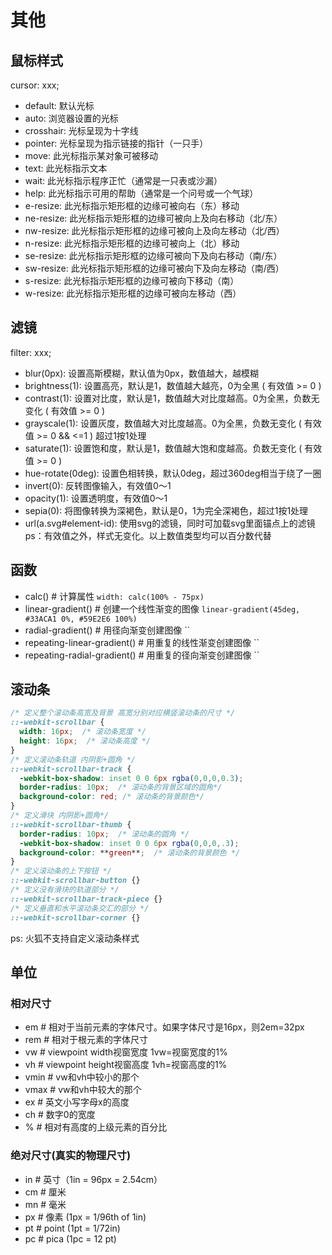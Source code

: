# 其他

## 鼠标样式
cursor: xxx;
- default: 默认光标
- auto: 浏览器设置的光标
- crosshair: 光标呈现为十字线
- pointer:	光标呈现为指示链接的指针（一只手）
- move:	此光标指示某对象可被移动
- text:	此光标指示文本
- wait:	此光标指示程序正忙（通常是一只表或沙漏）
- help:	此光标指示可用的帮助（通常是一个问号或一个气球）
- e-resize:	此光标指示矩形框的边缘可被向右（东）移动
- ne-resize:	此光标指示矩形框的边缘可被向上及向右移动（北/东）
- nw-resize:	此光标指示矩形框的边缘可被向上及向左移动（北/西）
- n-resize:	此光标指示矩形框的边缘可被向上（北）移动
- se-resize:	此光标指示矩形框的边缘可被向下及向右移动（南/东）
- sw-resize:	此光标指示矩形框的边缘可被向下及向左移动（南/西）
- s-resize:	此光标指示矩形框的边缘可被向下移动（南）
- w-resize:	此光标指示矩形框的边缘可被向左移动（西）

## 滤镜
filter: xxx;
- blur(0px): 设置高斯模糊，默认值为0px，数值越大，越模糊
- brightness(1): 设置高亮，默认是1，数值越大越亮，0为全黑 ( 有效值 >= 0 )
- contrast(1): 设置对比度，默认是1，数值越大对比度越高。0为全黑，负数无变化 ( 有效值 >= 0 )
- grayscale(1): 设置灰度，数值越大对比度越高。0为全黑，负数无变化 ( 有效值 >= 0 && <=1 ) 超过1按1处理
- saturate(1): 设置饱和度，默认是1，数值越大饱和度越高。负数无变化 ( 有效值 >= 0 )
- hue-rotate(0deg): 设置色相转换，默认0deg，超过360deg相当于绕了一圈
- invert(0): 反转图像输入，有效值0～1
- opacity(1): 设置透明度，有效值0～1
- sepia(0): 将图像转换为深褐色，默认是0，1为完全深褐色，超过1按1处理
- url(a.svg#element-id): 使用svg的滤镜，同时可加载svg里面锚点上的滤镜
ps：有效值之外，样式无变化。以上数值类型均可以百分数代替

## 函数
- calc()  # 计算属性
  `width: calc(100% - 75px)`
- linear-gradient()  # 创建一个线性渐变的图像
  `linear-gradient(45deg, #33ACA1 0%, #59E2E6 100%)`
- radial-gradient()  # 用径向渐变创建图像
  ``
- repeating-linear-gradient()  # 用重复的线性渐变创建图像
  ``
- repeating-radial-gradient()  # 用重复的径向渐变创建图像
  `` 

## 滚动条
```css
/* 定义整个滚动条高宽及背景 高宽分别对应横竖滚动条的尺寸 */  
::-webkit-scrollbar {
  width: 16px;  /* 滚动条宽度 */
  height: 16px;  /* 滚动条高度 */
}  
/* 定义滚动条轨道 内阴影+圆角 */  
::-webkit-scrollbar-track {
  -webkit-box-shadow: inset 0 0 6px rgba(0,0,0,0.3);  
  border-radius: 10px;  /* 滚动条的背景区域的圆角*/
  background-color: red; /* 滚动条的背景颜色*/  
}  
/* 定义滑块 内阴影+圆角*/  
::-webkit-scrollbar-thumb {
  border-radius: 10px;  /* 滚动条的圆角 */
  -webkit-box-shadow: inset 0 0 6px rgba(0,0,0,.3);  
  background-color: **green**;  /* 滚动条的背景颜色 */
}
/* 定义滚动条的上下按钮 */
::-webkit-scrollbar-button {}
/* 定义没有滑块的轨道部分 */
::-webkit-scrollbar-track-piece {}
/* 定义垂直和水平滚动条交汇的部分 */
::-webkit-scrollbar-corner {}
```
ps: 火狐不支持自定义滚动条样式  

## 单位
### 相对尺寸
- em  # 相对于当前元素的字体尺寸。如果字体尺寸是16px，则2em=32px
- rem  # 相对于根元素的字体尺寸
- vw  # viewpoint width视窗宽度 1vw=视窗宽度的1%
- vh  # viewpoint height视窗高度 1vh=视窗高度的1%
- vmin  # vw和vh中较小的那个
- vmax  # vw和vh中较大的那个
- ex  # 英文小写字母x的高度
- ch  # 数字0的宽度
- %  # 相对有高度的上级元素的百分比
  
### 绝对尺寸(真实的物理尺寸)
- in  # 英寸（1in = 96px = 2.54cm）
- cm  # 厘米
- mn  # 毫米
- px  # 像素 (1px = 1/96th of 1in)
- pt  # point (1pt = 1/72in)
- pc  # pica (1pc = 12 pt)